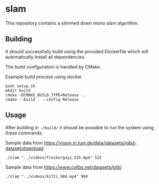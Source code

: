 # slam #

This repository contains a slimmed down mono slam algorithm.

## Building ##

It should successfully build using the provided Dockerfile which will automatically install all dependencies.

The build configuration is handled by CMake.

Example build process using docker
```
bash setup.sh
mkdir build
cmake -DCMAKE_BUILD_TYPE=Release ..
cmake --build . --config Release
```

## Usage ##

After building in `./build/` it should be possible to run the system using these commands:

Sample data from https://vision.in.tum.de/data/datasets/rgbd-dataset/download
```
./slam "../videos/freiburgxyz_525.mp4" 525
```

Sample data from https://www.cvlibs.net/datasets/kitti/
```
./slam "../videos/kitti_984.mp4" 984
```
